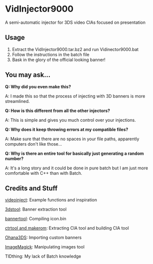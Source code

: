 # VidInjector9000
A semi-automatic injector for 3DS video CIAs focused on presentation

Usage
--
1. Extract the VidInjector9000.tar.bz2 and run Vidinector9000.bat
2. Follow the instructions in the batch file
3. Bask in the glory of the official looking banner!

You may ask...
--
**Q: Why did you even make this?**

A: I made this so that the process of injecting with 3D banners is more streamlined.

**Q: How is this different from all the other injectors?**

A: This is simple and gives you much control over your injections.

**Q: Why does it keep throwing errors at my compatible files?**

A: Make sure that there are no spaces in your file paths, apparently computers don't like those...

**Q: Why is there an entire tool for basically just generating a random number?**

A: It's a long story and it could be done in pure batch but I am just more comfortable with C++ than with Batch.

Credits and Stuff
--
[videoinject](https://github.com/ihaveamac/videoinject): Example functions and inspiration

[3dstool](https://github.com/dnasdw/3dstool): Banner extraction tool

[bannertool](https://github.com/Steveice10/bannertool): Compiling icon.bin

[ctrtool and makerom](https://github.com/3DSGuy/Project_CTR): Extracting CIA tool and building CIA tool

[Ohana3DS](https://github.com/dnasdw/Ohana3DS): Importing custom banners

[ImageMagick](https://imagemagick.org/): Manipulating images tool

TIDthing: My lack of Batch knowledge
